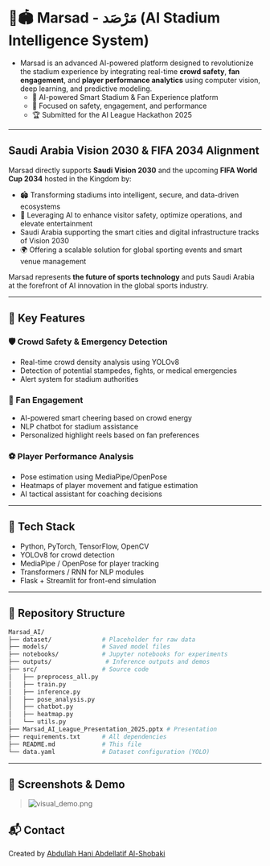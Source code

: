 # 🧠🏟️ Marsad - مَرْصَد (AI Stadium Intelligence System)

- Marsad is an advanced AI-powered platform designed to revolutionize the stadium experience by integrating real-time **crowd safety**, **fan engagement**, and **player performance analytics** using computer vision, deep learning, and predictive modeling.
  - 🚀 AI-powered Smart Stadium & Fan Experience platform  
  - 🎯 Focused on safety, engagement, and performance  
  - 🏆 Submitted for the AI League Hackathon 2025  

---

## Saudi Arabia Vision 2030 & FIFA 2034 Alignment

Marsad directly supports **Saudi Vision 2030** and the upcoming **FIFA World Cup 2034** hosted in the Kingdom by:

- 🏟️ Transforming stadiums into intelligent, secure, and data-driven ecosystems  
- 🤖 Leveraging AI to enhance visitor safety, optimize operations, and elevate entertainment  
- Saudi Arabia supporting the smart cities and digital infrastructure tracks of Vision 2030  
- 🌍 Offering a scalable solution for global sporting events and smart venue management  

Marsad represents **the future of sports technology** and puts Saudi Arabia at the forefront of AI innovation in the global sports industry.

---

## 🚀 Key Features

### 🛡️ Crowd Safety & Emergency Detection
- Real-time crowd density analysis using YOLOv8
- Detection of potential stampedes, fights, or medical emergencies
- Alert system for stadium authorities

### 🎉 Fan Engagement
- AI-powered smart cheering based on crowd energy
- NLP chatbot for stadium assistance
- Personalized highlight reels based on fan preferences

### ⚽ Player Performance Analysis
- Pose estimation using MediaPipe/OpenPose
- Heatmaps of player movement and fatigue estimation
- AI tactical assistant for coaching decisions

---

## 🧠 Tech Stack
- Python, PyTorch, TensorFlow, OpenCV
- YOLOv8 for crowd detection
- MediaPipe / OpenPose for player tracking
- Transformers / RNN for NLP modules
- Flask + Streamlit for front-end simulation

---

## 📁 Repository Structure

```bash
Marsad_AI/
├── dataset/              # Placeholder for raw data
├── models/               # Saved model files
├── notebooks/            # Jupyter notebooks for experiments
├── outputs/               # Inference outputs and demos
├── src/                  # Source code
│   ├── preprocess_all.py
│   ├── train.py
│   ├── inference.py
│   ├── pose_analysis.py
│   ├── chatbot.py
│   ├── heatmap.py
│   └── utils.py
├── Marsad_AI_League_Presentation_2025.pptx # Presentation
├── requirements.txt      # All dependencies
├── README.md             # This file
└── data.yaml             # Dataset configuration (YOLO)
```

---

## 📸 Screenshots & Demo
> ![visual_demo.png](outputs%2Fvisual_demo.png)


## 📬 Contact
Created by [Abdullah Hani Abdellatif Al-Shobaki](https://www.linkedin.com/in/abdulahals/)
